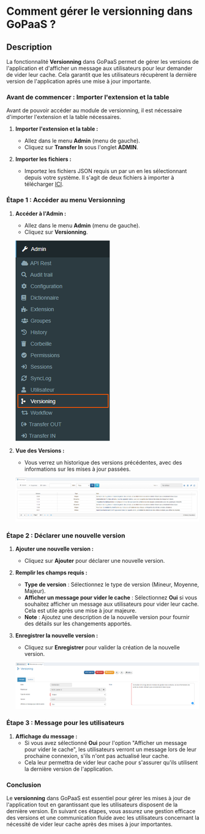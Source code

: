 # Comment gérer le versionning dans GoPaaS ?

## Description

La fonctionnalité **Versionning** dans GoPaaS permet de gérer les versions de l'application et d'afficher un message aux utilisateurs pour leur demander de vider leur cache. Cela garantit que les utilisateurs récupèrent la dernière version de l'application après une mise à jour importante.

### Avant de commencer : Importer l'extension et la table

Avant de pouvoir accéder au module de versionning, il est nécessaire d'importer l'extension et la table nécessaires.

1. **Importer l'extension et la table :**
   - Allez dans le menu **Admin** (menu de gauche).
   - Cliquez sur **Transfer In** sous l'onglet **ADMIN**.
   
2. **Importer les fichiers :**
   - Importez les fichiers JSON requis un par un en les sélectionnant depuis votre système. Il s'agit de deux fichiers à importer à télécharger [ICI](https://www.gopaas.fr/).

### Étape 1 : Accéder au menu Versionning

1. **Accéder à l'Admin :**
   - Allez dans le menu **Admin** (menu de gauche).
   - Cliquez sur **Versionning**.

   ![Hearder Top](./images/image.png)

2. **Vue des Versions :**
   - Vous verrez un historique des versions précédentes, avec des informations sur les mises à jour passées.

   ![Hearder Top](./images/image1.png)

### Étape 2 : Déclarer une nouvelle version

1. **Ajouter une nouvelle version :**
   - Cliquez sur **Ajouter** pour déclarer une nouvelle version.

2. **Remplir les champs requis :**
   - **Type de version** : Sélectionnez le type de version (Mineur, Moyenne, Majeur).
   - **Afficher un message pour vider le cache** : Sélectionnez **Oui** si vous souhaitez afficher un message aux utilisateurs pour vider leur cache. Cela est utile après une mise à jour majeure.
   - **Note** : Ajoutez une description de la nouvelle version pour fournir des détails sur les changements apportés.

3. **Enregistrer la nouvelle version :**
   - Cliquez sur **Enregistrer** pour valider la création de la nouvelle version.

   ![Hearder Top](./images/image2.png)

### Étape 3 : Message pour les utilisateurs

1. **Affichage du message :**
   - Si vous avez sélectionné **Oui** pour l'option "Afficher un message pour vider le cache", les utilisateurs verront un message lors de leur prochaine connexion, s'ils n'ont pas actualisé leur cache.
   - Cela leur permettra de vider leur cache pour s'assurer qu'ils utilisent la dernière version de l'application.

### Conclusion

Le **versionning** dans GoPaaS est essentiel pour gérer les mises à jour de l'application tout en garantissant que les utilisateurs disposent de la dernière version. En suivant ces étapes, vous assurez une gestion efficace des versions et une communication fluide avec les utilisateurs concernant la nécessité de vider leur cache après des mises à jour importantes.